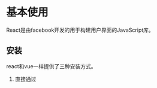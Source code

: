 # 基本使用

React是由facebook开发的用于构建用户界面的JavaScript库。

## 安装

react和vue一样提供了三种安装方式。

1. 直接通过<script>标签引入react包。
2. 通过npm安装。
3. 
4. 使用create-react-app工具来构建一个基础的react开发环境。

## 组件



React的组件分为两种：函数组件和类组件。

### 组件的定义

#### 函数组件

函数组件是一个Javascript函数，它接受一个props对象作为参数。并返回一个react元素。这里的props对象包含了组件上定义的属性。

```jsx
// 定义了一个头像组件。组件名称开头字母必须大写，以区分html标签 
function Head(props) {    
    return (<div>             
        <img src="props.user.headUrl"></img>             
        <span>{props.user.userName}</span>            
        <div>); 
}  
```

#### 类组件

react还可以使用ES6的class定义组件,必须继承React.Component类。

```jsx
class head extends React.Component {  
    render() {    
        return <h1>hello, {props.user.userName}</h1>
    } 
}
```

React 元素是[不可变对象](https://en.wikipedia.org/wiki/Immutable_object)。一旦被创建，你就无法更改它的子元素或者属性。一个元素就像电影的单帧：它代表了某个特定时刻的 UI。

> 组件名称必须以大写字母开头。React 会将以小写字母开头的组件视为原生 DOM 标签。例如，
>
> `<div/> `代表 HTML 的 div 标签，而`<Welcome/>` 则代表一个组件，并且需在作用域内使用 Welcome。

### 受控组件与非受控组件

#### 受控组件

#### 非受控组件

### 高阶组件

### Protals



## 组件的数据流

在React中，组件的数据是从上往下流动的，顾名思义，就是数据从父组件流向子组件，这个过程是通过props进行传递的。我们知道React是MVVM的框架，而组件内的数据模型就是通过state定义的。

###  state

[state](https://zh-hans.reactjs.org/docs/state-and-lifecycle.html)也称为状态，根据组件是否存在state可以将组件分为有**状态组件**和**无状态组件**。有状态组件一般指的是类组件，而无状态的组件一般指的是函数组件。但是随着React Hoos的更新，函数组件也可以是有状态的。

在类组件中，构造函数是唯一可以为state赋值的地方。

```javascript
    constructor(props: any) {
        super(props);
        this.state = {
            topList: [],
        };
    }
```

使用state有两个需要注意的地方。

- 不要直接修改state。state`的修改必须通过 ` setState() `函数进行修改，否则组件不会被重写渲染。
 ```javascript
  // 不正确的做法
  this.state.topList = [{ a:  '' b" }];
  
  // 正确做法
  this.setState({
      topList: []
  });
 ```

- state的更新可能是异步的。React可能会把多个setState合并成一个调用。因此当你调用了setState之后，state可能不会立刻更新。

#### 有状态组件和无状态组件的区别

#### 为什么State的更新是异步的 

### props



### 基本使用

### 类型检查

### Render Props

## 组件的事件

### 基本使用

### 合成事件

## 组件的生命周期



## 组件间的通信

### 父子组件的通信

### 兄弟组件的通信

### 跨组件的通信

#### 使用Context

## Hook

## 错误处理

## 测试 

## 性能优化

## 参考文档

[1]: https://medium.com/pulseque/stateful-functional-components-react-hooks-e8d533da0f0e	"ReactHooks"
[2]: https://zh-hans.reactjs.org/docs/faq-state.html	"组件状态"
[3]: https://www.cnblogs.com/makai/p/14238200.html	"react的setState到底是同步还是异步？"
[4]: https://segmentfault.com/a/1190000013040438	"React 中 setState() 为什么是异步的？"

[5]: https://juejin.cn/post/6858276396968951822	"受控组件与非受控组件"

